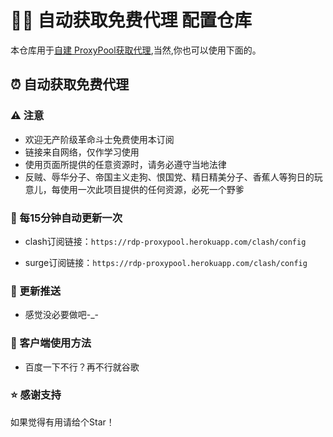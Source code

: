 # 👩‍💻 自动获取免费代理 配置仓库

本仓库用于[自建 ProxyPool获取代理](https://blog.rdpstudio.top/deploy-proxypool-and-free-fq),当然,你也可以使用下面的。

## ⏰ 自动获取免费代理 

### ⚠️ 注意

- 欢迎无产阶级革命斗士免费使用本订阅
- 链接来自网络，仅作学习使用
- 使用页面所提供的任意资源时，请务必遵守当地法律
- 反贼、辱华分子、帝国主义走狗、恨国党、精日精美分子、香蕉人等狗日的玩意儿，每使用一次此项目提供的任何资源，必死一个野爹

### 🚀 每15分钟自动更新一次

- clash订阅链接：`https://rdp-proxypool.herokuapp.com/clash/config`

- surge订阅链接：`https://rdp-proxypool.herokuapp.com/clash/config`

### 📧 更新推送

- 感觉没必要做吧-_-

### 📘 客户端使用方法

- 百度一下不行？再不行就谷歌

### ⭐ 感谢支持

如果觉得有用请给个Star！
